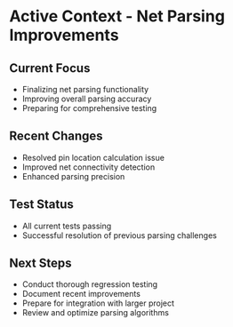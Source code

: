 # Active Context - Net Parsing Improvements

## Current Focus
- Finalizing net parsing functionality
- Improving overall parsing accuracy
- Preparing for comprehensive testing

## Recent Changes
- Resolved pin location calculation issue
- Improved net connectivity detection
- Enhanced parsing precision

## Test Status
- All current tests passing
- Successful resolution of previous parsing challenges

## Next Steps
- Conduct thorough regression testing
- Document recent improvements
- Prepare for integration with larger project
- Review and optimize parsing algorithms
